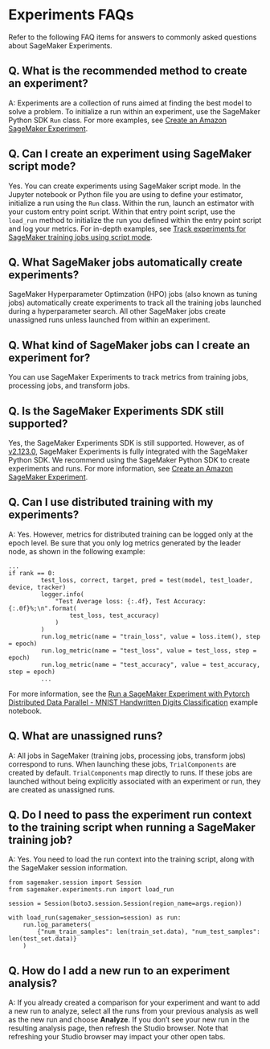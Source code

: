 # Experiments FAQs<a name="experiment-faq"></a>

Refer to the following FAQ items for answers to commonly asked questions about SageMaker Experiments\.

## Q\. What is the recommended method to create an experiment?<a name="experiments-faqs-method"></a>

A: Experiments are a collection of runs aimed at finding the best model to solve a problem\. To initialize a run within an experiment, use the SageMaker Python SDK `Run` class\. For more examples, see [Create an Amazon SageMaker Experiment](experiments-create.md)\.

## Q\. Can I create an experiment using SageMaker script mode?<a name="experiments-faqs-script-mode"></a>

Yes\. You can create experiments using SageMaker script mode\. In the Jupyter notebook or Python file you are using to define your estimator, initialize a run using the `Run` class\. Within the run, launch an estimator with your custom entry point script\. Within that entry point script, use the `load_run` method to initialize the run you defined within the entry point script and log your metrics\. For in\-depth examples, see [Track experiments for SageMaker training jobs using script mode](experiments-tutorials.md#experiments-tutorials-scripts)\.

## Q\. What SageMaker jobs automatically create experiments?<a name="experiments-faqs-automatic"></a>

SageMaker Hyperparameter Optimzation \(HPO\) jobs \(also known as tuning jobs\) automatically create experiments to track all the training jobs launched during a hyperparameter search\. All other SageMaker jobs create unassigned runs unless launched from within an experiment\.

## Q\. What kind of SageMaker jobs can I create an experiment for?<a name="experiments-faqs-create"></a>

You can use SageMaker Experiments to track metrics from training jobs, processing jobs, and transform jobs\.

## Q\. Is the SageMaker Experiments SDK still supported?<a name="experiments-faqs-sdk"></a>

Yes, the SageMaker Experiments SDK is still supported\. However, as of [v2\.123\.0](https://github.com/aws/sagemaker-python-sdk/releases/tag/v2.123.0), SageMaker Experiments is fully integrated with the SageMaker Python SDK\. We recommend using the SageMaker Python SDK to create experiments and runs\. For more information, see [Create an Amazon SageMaker Experiment](experiments-create.md)\.

## Q\. Can I use distributed training with my experiments?<a name="experiments-faqs-distributed"></a>

A: Yes\. However, metrics for distributed training can be logged only at the epoch level\. Be sure that you only log metrics generated by the leader node, as shown in the following example:

```
...
if rank == 0:
         test_loss, correct, target, pred = test(model, test_loader, device, tracker)
         logger.info(
             "Test Average loss: {:.4f}, Test Accuracy: {:.0f}%;\n".format(
                 test_loss, test_accuracy)
             )
         )
         run.log_metric(name = "train_loss", value = loss.item(), step = epoch)
         run.log_metric(name = "test_loss", value = test_loss, step = epoch)
         run.log_metric(name = "test_accuracy", value = test_accuracy, step = epoch)
         ...
```

For more information, see the [Run a SageMaker Experiment with Pytorch Distributed Data Parallel \- MNIST Handwritten Digits Classification](https://sagemaker-examples.readthedocs.io/en/latest/sagemaker-experiments/sagemaker_job_tracking/pytorch_distributed_training_experiment.html) example notebook\.

## Q\. What are unassigned runs?<a name="experiments-faqs-export"></a>

A: All jobs in SageMaker \(training jobs, processing jobs, transform jobs\) correspond to runs\. When launching these jobs, `TrialComponents` are created by default\. `TrialComponents` map directly to runs\. If these jobs are launched without being explicitly associated with an experiment or run, they are created as unassigned runs\. 

## Q\. Do I need to pass the experiment run context to the training script when running a SageMaker training job?<a name="experiments-faqs-context"></a>

A: Yes\. You need to load the run context into the training script, along with the SageMaker session information\.

```
from sagemaker.session import Session
from sagemaker.experiments.run import load_run

session = Session(boto3.session.Session(region_name=args.region))

with load_run(sagemaker_session=session) as run:
    run.log_parameters(
        {"num_train_samples": len(train_set.data), "num_test_samples": len(test_set.data)}
    )
```

## Q\. How do I add a new run to an experiment analysis?<a name="experiments-faqs-analyze"></a>

A: If you already created a comparison for your experiment and want to add a new run to analyze, select all the runs from your previous analysis as well as the new run and choose **Analyze**\. If you don’t see your new run in the resulting analysis page, then refresh the Studio browser\. Note that refreshing your Studio browser may impact your other open tabs\.